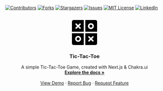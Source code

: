 <a name="readme-top"></a>

<!-- PROJECT SHIELDS -->

[![Contributors][contributors-shield]][contributors-url]
[![Forks][forks-shield]][forks-url]
[![Stargazers][stars-shield]][stars-url]
[![Issues][issues-shield]][issues-url]
[![MIT License][license-shield]][license-url]
[![LinkedIn][linkedin-shield]][linkedin-url]

<!-- PROJECT LOGO -->
<br />
<div align="center">
  <a href="https://github.com/stereopt/tic-tac-toe">
    <img src="images/logo.png" alt="Logo" width="80" height="80">
  </a>

<h3 align="center">Tic-Tac-Toe</h3>

  <p align="center">
    A simple Tic-Tac-Toe Game, created with Next.js & Chakra.ui
    <br />
    <a href="https://github.com/stereopt/tic-tac-toe"><strong>Explore the docs »</strong></a>
    <br />
    <br />
    <a href="https://github.com/stereopt/tic-tac-toe">View Demo</a>
    ·
    <a href="https://github.com/stereopt/tic-tac-toe/issues">Report Bug</a>
    ·
    <a href="https://github.com/stereopt/tic-tac-toe/issues">Request Feature</a>
  </p>
</div>

<!-- MARKDOWN LINKS & IMAGES -->

[contributors-shield]: https://img.shields.io/github/contributors/stereopt/tic-tac-toe.svg?style=for-the-badge
[contributors-url]: https://github.com/stereopt/tic-tac-toe/graphs/contributors
[forks-shield]: https://img.shields.io/github/forks/stereopt/tic-tac-toe.svg?style=for-the-badge
[forks-url]: https://github.com/stereopt/tic-tac-toe/network/members
[stars-shield]: https://img.shields.io/github/stars/stereopt/tic-tac-toe.svg?style=for-the-badge
[stars-url]: https://github.com/stereopt/tic-tac-toe/stargazers
[issues-shield]: https://img.shields.io/github/issues/stereopt/tic-tac-toe.svg?style=for-the-badge
[issues-url]: https://github.com/stereopt/tic-tac-toe/issues
[license-shield]: https://img.shields.io/github/license/stereopt/tic-tac-toe.svg?style=for-the-badge
[license-url]: https://github.com/stereopt/tic-tac-toe/blob/master/LICENSE.txt
[linkedin-shield]: https://img.shields.io/badge/-LinkedIn-black.svg?style=for-the-badge&logo=linkedin&colorB=555
[linkedin-url]: https://linkedin.com/in/guidosp

<!-- [product-screenshot]: images/screenshot.png
[Next.js]: https://img.shields.io/badge/next.js-000000?style=for-the-badge&logo=nextdotjs&logoColor=white
[Next-url]: https://nextjs.org/
[React.js]: https://img.shields.io/badge/React-20232A?style=for-the-badge&logo=react&logoColor=61DAFB
[React-url]: https://reactjs.org/
[Vue.js]: https://img.shields.io/badge/Vue.js-35495E?style=for-the-badge&logo=vuedotjs&logoColor=4FC08D
[Vue-url]: https://vuejs.org/
[Angular.io]: https://img.shields.io/badge/Angular-DD0031?style=for-the-badge&logo=angular&logoColor=white
[Angular-url]: https://angular.io/
[Svelte.dev]: https://img.shields.io/badge/Svelte-4A4A55?style=for-the-badge&logo=svelte&logoColor=FF3E00
[Svelte-url]: https://svelte.dev/
[Laravel.com]: https://img.shields.io/badge/Laravel-FF2D20?style=for-the-badge&logo=laravel&logoColor=white
[Laravel-url]: https://laravel.com
[Bootstrap.com]: https://img.shields.io/badge/Bootstrap-563D7C?style=for-the-badge&logo=bootstrap&logoColor=white
[Bootstrap-url]: https://getbootstrap.com
[JQuery.com]: https://img.shields.io/badge/jQuery-0769AD?style=for-the-badge&logo=jquery&logoColor=white
[JQuery-url]: https://jquery.com -->
